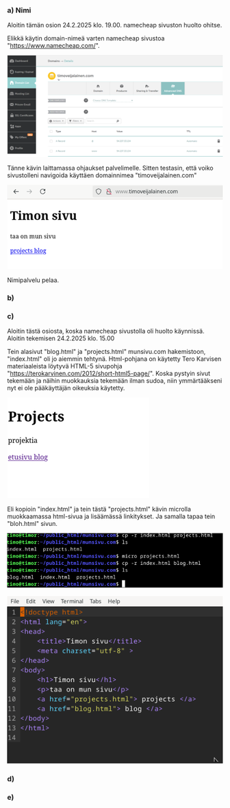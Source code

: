 ### a) Nimi
Aloitin tämän osion 24.2.2025 klo. 19.00. namecheap sivuston huolto ohitse.

Elikkä käytin domain-nimeä varten namecheap sivustoa "https://www.namecheap.com/".

![h5a](images/h5_a_namecheap.png)

Tänne kävin laittamassa ohjaukset palvelimelle. Sitten testasin, että voiko sivustolleni navigoida käyttäen domainnimea "timoveijalainen.com"

![h5a](images/h5_a_selain.png)

Nimipalvelu pelaa.

### b)


### c)
Aloitin tästä osiosta, koska namecheap sivustolla oli huolto käynnissä. Aloitin tekemisen 24.2.2025 klo. 15.00

Tein alasivut "blog.html" ja "projects.html" munsivu.com hakemistoon, "index.html" oli jo aiemmin tehtynä. Html-pohjana on käytetty Tero Karvisen materiaaleista löytyvä HTML-5 sivupohja "https://terokarvinen.com/2012/short-html5-page/". Koska pystyin sivut tekemään ja näihin muokkauksia tekemään ilman sudoa, niin ymmärtääkseni nyt ei ole pääkäyttäjän oikeuksia käytetty.

![h5c](images/h5_c_linkit.png)

Eli kopioin "index.html" ja tein tästä "projects.html" kävin microlla muokkaamassa html-sivua ja lisäämässä linkitykset. Ja samalla tapaa tein "bloh.html" sivun.

![h5c](images/h5_c_htmlsivut.png)




![h5c](images/h5_c_micro.png)

### d)
### e)

